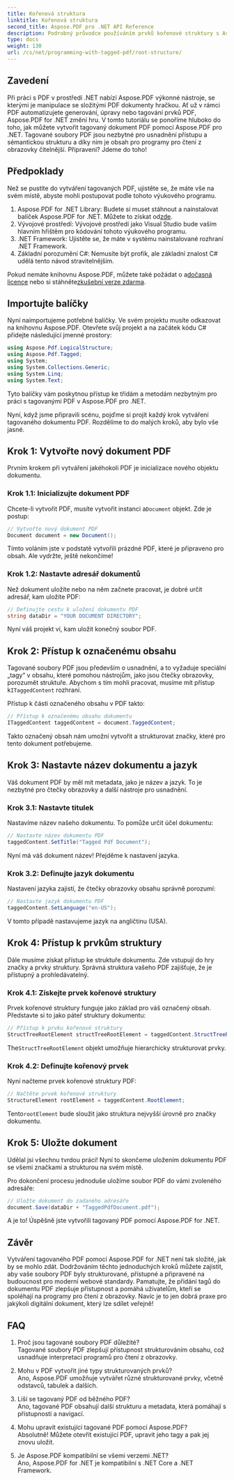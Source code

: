 ```yaml
---
title: Kořenová struktura
linktitle: Kořenová struktura
second_title: Aspose.PDF pro .NET API Reference
description: Podrobný průvodce používáním prvků kořenové struktury s Aspose.PDF for .NET pro přístup ke kořenu a objektu StructTreeRoot dokumentu PDF.
type: docs
weight: 130
url: /cs/net/programming-with-tagged-pdf/root-structure/
---
```

## Zavedení

Při práci s PDF v prostředí .NET nabízí Aspose.PDF výkonné nástroje, se kterými je manipulace se složitými PDF dokumenty hračkou. Ať už v rámci PDF automatizujete generování, úpravy nebo tagování prvků PDF, Aspose.PDF for .NET změní hru. V tomto tutoriálu se ponoříme hluboko do toho, jak můžete vytvořit tagovaný dokument PDF pomocí Aspose.PDF pro .NET. Tagované soubory PDF jsou nezbytné pro usnadnění přístupu a sémantickou strukturu a díky nim je obsah pro programy pro čtení z obrazovky čitelnější. Připraveni? Jdeme do toho!

## Předpoklady

Než se pustíte do vytváření tagovaných PDF, ujistěte se, že máte vše na svém místě, abyste mohli postupovat podle tohoto výukového programu.

1.  Aspose.PDF for .NET Library: Budete si muset stáhnout a nainstalovat balíček Aspose.PDF for .NET. Můžete to získat od[zde](https://releases.aspose.com/pdf/net/).
2. Vývojové prostředí: Vývojové prostředí jako Visual Studio bude vaším hlavním hřištěm pro kódování tohoto výukového programu.
3. .NET Framework: Ujistěte se, že máte v systému nainstalované rozhraní .NET Framework.
4. Základní porozumění C#: Nemusíte být profík, ale základní znalost C# udělá tento návod stravitelnějším.

 Pokud nemáte knihovnu Aspose.PDF, můžete také požádat o a[dočasná licence](https://purchase.aspose.com/temporary-license/) nebo si stáhněte[zkušební verze zdarma](https://releases.aspose.com/).

## Importujte balíčky

Nyní naimportujeme potřebné balíčky. Ve svém projektu musíte odkazovat na knihovnu Aspose.PDF. Otevřete svůj projekt a na začátek kódu C# přidejte následující jmenné prostory:

```csharp
using Aspose.Pdf.LogicalStructure;
using Aspose.Pdf.Tagged;
using System;
using System.Collections.Generic;
using System.Linq;
using System.Text;
```

Tyto balíčky vám poskytnou přístup ke třídám a metodám nezbytným pro práci s tagovanými PDF v Aspose.PDF pro .NET.

Nyní, když jsme připravili scénu, pojďme si projít každý krok vytváření tagovaného dokumentu PDF. Rozdělíme to do malých kroků, aby bylo vše jasné.

## Krok 1: Vytvořte nový dokument PDF

Prvním krokem při vytváření jakéhokoli PDF je inicializace nového objektu dokumentu.

### Krok 1.1: Inicializujte dokument PDF
 Chcete-li vytvořit PDF, musíte vytvořit instanci a`Document` objekt. Zde je postup:

```csharp
// Vytvořte nový dokument PDF
Document document = new Document();
```

Tímto voláním jste v podstatě vytvořili prázdné PDF, které je připraveno pro obsah. Ale vydržte, ještě nekončíme!

### Krok 1.2: Nastavte adresář dokumentů
Než dokument uložíte nebo na něm začnete pracovat, je dobré určit adresář, kam uložíte PDF:

```csharp
// Definujte cestu k uložení dokumentu PDF
string dataDir = "YOUR DOCUMENT DIRECTORY";
```

Nyní váš projekt ví, kam uložit konečný soubor PDF.

## Krok 2: Přístup k označenému obsahu

 Tagované soubory PDF jsou především o usnadnění, a to vyžaduje speciální „tagy“ v obsahu, které pomohou nástrojům, jako jsou čtečky obrazovky, porozumět struktuře. Abychom s tím mohli pracovat, musíme mít přístup k`ITaggedContent` rozhraní.

Přístup k části označeného obsahu v PDF takto:

```csharp
// Přístup k označenému obsahu dokumentu
ITaggedContent taggedContent = document.TaggedContent;
```

Takto označený obsah nám umožní vytvořit a strukturovat značky, které pro tento dokument potřebujeme.

## Krok 3: Nastavte název dokumentu a jazyk

Váš dokument PDF by měl mít metadata, jako je název a jazyk. To je nezbytné pro čtečky obrazovky a další nástroje pro usnadnění.

### Krok 3.1: Nastavte titulek
Nastavíme název našeho dokumentu. To pomůže určit účel dokumentu:

```csharp
// Nastavte název dokumentu PDF
taggedContent.SetTitle("Tagged Pdf Document");
```

Nyní má váš dokument název! Přejděme k nastavení jazyka.

### Krok 3.2: Definujte jazyk dokumentu
Nastavení jazyka zajistí, že čtečky obrazovky obsahu správně porozumí:

```csharp
// Nastavte jazyk dokumentu PDF
taggedContent.SetLanguage("en-US");
```

V tomto případě nastavujeme jazyk na angličtinu (USA).

## Krok 4: Přístup k prvkům struktury

Dále musíme získat přístup ke struktuře dokumentu. Zde vstupují do hry značky a prvky struktury. Správná struktura vašeho PDF zajišťuje, že je přístupný a prohledávatelný.

### Krok 4.1: Získejte prvek kořenové struktury
Prvek kořenové struktury funguje jako základ pro váš označený obsah. Představte si to jako páteř struktury dokumentu:

```csharp
// Přístup k prvku kořenové struktury
StructTreeRootElement structTreeRootElement = taggedContent.StructTreeRootElement;
```

 The`StructTreeRootElement` objekt umožňuje hierarchicky strukturovat prvky.

### Krok 4.2: Definujte kořenový prvek
Nyní načteme prvek kořenové struktury PDF:

```csharp
// Načtěte prvek kořenové struktury
StructureElement rootElement = taggedContent.RootElement;
```

 Tento`rootElement` bude sloužit jako struktura nejvyšší úrovně pro značky dokumentu.

## Krok 5: Uložte dokument

Udělal jsi všechnu tvrdou práci! Nyní to skončeme uložením dokumentu PDF se všemi značkami a strukturou na svém místě.

Pro dokončení procesu jednoduše uložíme soubor PDF do vámi zvoleného adresáře:

```csharp
// Uložte dokument do zadaného adresáře
document.Save(dataDir + "TaggedPdfDocument.pdf");
```

A je to! Úspěšně jste vytvořili tagovaný PDF pomocí Aspose.PDF for .NET. 

## Závěr

Vytváření tagovaného PDF pomocí Aspose.PDF for .NET není tak složité, jak by se mohlo zdát. Dodržováním těchto jednoduchých kroků můžete zajistit, aby vaše soubory PDF byly strukturované, přístupné a připravené na budoucnost pro moderní webové standardy. Pamatujte, že přidání tagů do dokumentu PDF zlepšuje přístupnost a pomáhá uživatelům, kteří se spoléhají na programy pro čtení z obrazovky. Navíc je to jen dobrá praxe pro jakýkoli digitální dokument, který lze sdílet veřejně!

## FAQ

1. Proč jsou tagované soubory PDF důležité?  
   Tagované soubory PDF zlepšují přístupnost strukturováním obsahu, což usnadňuje interpretaci programů pro čtení z obrazovky.

2. Mohu v PDF vytvořit jiné typy strukturovaných prvků?  
   Ano, Aspose.PDF umožňuje vytvářet různé strukturované prvky, včetně odstavců, tabulek a dalších.

3. Liší se tagovaný PDF od běžného PDF?  
   Ano, tagované PDF obsahují další strukturu a metadata, která pomáhají s přístupností a navigací.

4. Mohu upravit existující tagované PDF pomocí Aspose.PDF?  
   Absolutně! Můžete otevřít existující PDF, upravit jeho tagy a pak jej znovu uložit.

5. Je Aspose.PDF kompatibilní se všemi verzemi .NET?  
   Ano, Aspose.PDF for .NET je kompatibilní s .NET Core a .NET Framework.